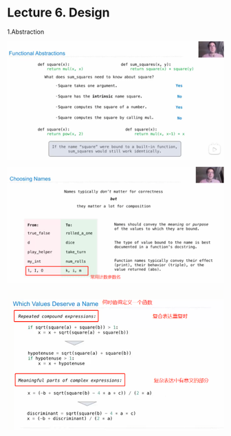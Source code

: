 # Lecture 6. Design

1.Abstraction

![](image/1676287198769_aVrksskbQe.png)

![](image/1676287381047_B5_s1VItPd.png)

![](image/1676287507156_GATKVwPAdO.png)
